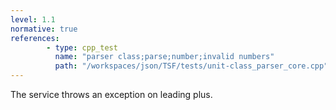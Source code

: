```yaml
---
level: 1.1
normative: true
references:
        - type: cpp_test
          name: "parser class;parse;number;invalid numbers"
          path: "/workspaces/json/TSF/tests/unit-class_parser_core.cpp"
---
```


The service throws an exception on leading plus.
